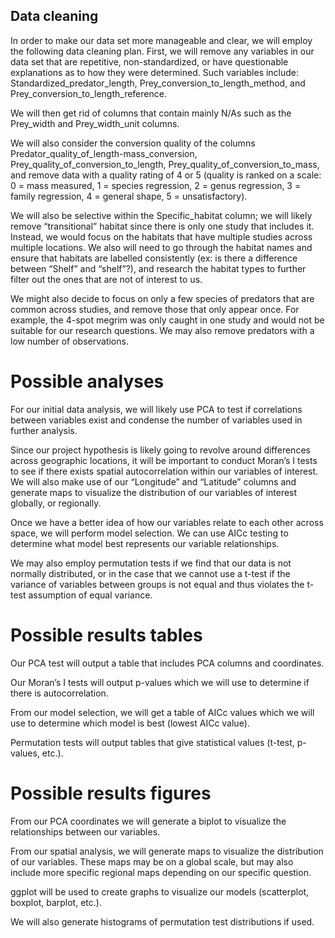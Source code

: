 ## Data cleaning

In order to make our data set more manageable and clear, we will employ the following data cleaning plan. First, we will remove any variables in our data set that are repetitive, non-standardized, or have questionable explanations as to how they were determined. Such variables include: Standardized_predator_length, Prey_conversion_to_length_method, and Prey_conversion_to_length_reference. 

We will then get rid of columns that contain mainly N/As such as the Prey_width and Prey_width_unit columns. 

We will also consider the conversion quality of the columns Predator_quality_of_length-mass_conversion, Prey_quality_of_conversion_to_length, Prey_quality_of_conversion_to_mass, and remove data with a quality rating of 4 or 5 (quality is ranked on a scale: 0 = mass measured, 1 = species regression, 2 = genus regression, 3 = family regression, 4 = general shape, 5 = unsatisfactory). 

We will also be selective within the Specific_habitat column; we will likely remove “transitional” habitat since there is only one study that includes it. Instead, we would focus on the habitats that have multiple studies across multiple locations. We also will need to go through the habitat names and ensure that habitats are labelled consistently (ex: is there a difference between “Shelf” and “shelf”?), and research the habitat types to further filter out the ones that are not of interest to us. 

We might also decide to focus on only a few species of predators that are common across studies, and remove those that only appear once. For example, the 4-spot megrim was only caught in one study and would not be suitable for our research questions. We may also remove predators with a low number of observations. 

# Possible analyses

For our initial data analysis, we will likely use PCA to test if correlations between variables exist and condense the number of variables used in further analysis. 

Since our project hypothesis is likely going to revolve around differences across geographic locations, it will be important to conduct Moran’s I tests to see if there exists spatial autocorrelation within our variables of interest. We will also make use of our “Longitude” and “Latitude” columns and generate maps to visualize the distribution of our variables of interest globally, or regionally. 

Once we have a better idea of how our variables relate to each other across space, we will perform model selection. We can use AICc testing to determine what model best represents our variable relationships.

We may also employ permutation tests if we find that our data is not normally distributed, or in the case that we cannot use a t-test if the variance of variables between groups is not equal and thus violates the t-test assumption of equal variance.

# Possible results tables

Our PCA test will output a table that includes PCA columns and coordinates.

Our Moran’s I tests will output p-values which we will use to determine if there is autocorrelation.

From our model selection, we will get a table of AICc values which we will use to determine which model is best (lowest AICc value).

Permutation tests will output tables that give statistical values (t-test, p-values, etc.).

# Possible results figures

From our PCA coordinates we will generate a biplot to visualize the relationships between our variables.

From our spatial analysis, we will generate maps to visualize the distribution of our variables. These maps may be on a global scale, but may also include more specific regional maps depending on our specific question.

ggplot will be used to create graphs to visualize our models (scatterplot, boxplot, barplot, etc.).

We will also generate histograms of permutation test distributions if used.
